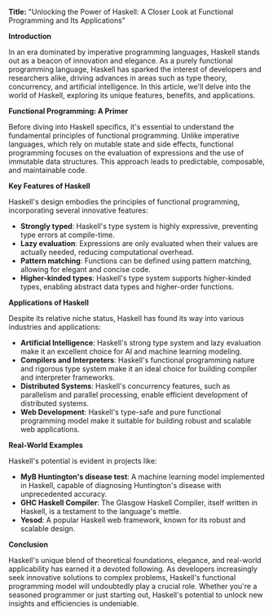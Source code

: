 **Title:** "Unlocking the Power of Haskell: A Closer Look at Functional Programming and Its Applications"

**Introduction**

In an era dominated by imperative programming languages, Haskell stands out as a beacon of innovation and elegance. As a purely functional programming language, Haskell has sparked the interest of developers and researchers alike, driving advances in areas such as type theory, concurrency, and artificial intelligence. In this article, we'll delve into the world of Haskell, exploring its unique features, benefits, and applications.

**Functional Programming: A Primer**

Before diving into Haskell specifics, it's essential to understand the fundamental principles of functional programming. Unlike imperative languages, which rely on mutable state and side effects, functional programming focuses on the evaluation of expressions and the use of immutable data structures. This approach leads to predictable, composable, and maintainable code.

**Key Features of Haskell**

Haskell's design embodies the principles of functional programming, incorporating several innovative features:

* **Strongly typed**: Haskell's type system is highly expressive, preventing type errors at compile-time.
* **Lazy evaluation**: Expressions are only evaluated when their values are actually needed, reducing computational overhead.
* **Pattern matching**: Functions can be defined using pattern matching, allowing for elegant and concise code.
* **Higher-kinded types**: Haskell's type system supports higher-kinded types, enabling abstract data types and higher-order functions.

**Applications of Haskell**

Despite its relative niche status, Haskell has found its way into various industries and applications:

* **Artificial Intelligence**: Haskell's strong type system and lazy evaluation make it an excellent choice for AI and machine learning modeling.
* **Compilers and Interpreters**: Haskell's functional programming nature and rigorous type system make it an ideal choice for building compiler and interpreter frameworks.
* **Distributed Systems**: Haskell's concurrency features, such as parallelism and parallel processing, enable efficient development of distributed systems.
* **Web Development**: Haskell's type-safe and pure functional programming model make it suitable for building robust and scalable web applications.

**Real-World Examples**

Haskell's potential is evident in projects like:

* **MyB Huntington's disease test**: A machine learning model implemented in Haskell, capable of diagnosing Huntington's disease with unprecedented accuracy.
* **GHC Haskell Compiler**: The Glasgow Haskell Compiler, itself written in Haskell, is a testament to the language's mettle.
* **Yesod**: A popular Haskell web framework, known for its robust and scalable design.

**Conclusion**

Haskell's unique blend of theoretical foundations, elegance, and real-world applicability has earned it a devoted following. As developers increasingly seek innovative solutions to complex problems, Haskell's functional programming model will undoubtedly play a crucial role. Whether you're a seasoned programmer or just starting out, Haskell's potential to unlock new insights and efficiencies is undeniable.
